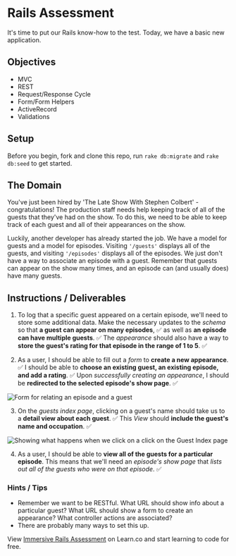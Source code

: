 # Rails Assessment

It's time to put our Rails know-how to the test. Today, we have a basic new application.

## Objectives
+ MVC
+ REST
+ Request/Response Cycle
+ Form/Form Helpers
+ ActiveRecord
+ Validations

## Setup

Before you begin, fork and clone this repo, run `rake db:migrate` and `rake db:seed` to get started.

## The Domain

You've just been hired by 'The Late Show With Stephen Colbert' - congratulations! The production staff needs help keeping track of all of the guests that they've had on the show. To do this, we need to be able to keep track of each guest and all of their appearances on the show.

Luckily, another developer has already started the job. We have a model for guests and a model for episodes. Visiting `'/guests'` displays all of the guests, and visiting `'/episodes'` displays all of the episodes. We just don't have a way to associate an episode with a guest. Remember that guests can appear on the show many times, and an episode can (and usually does) have many guests.

## Instructions / Deliverables
1. To log that a specific guest appeared on a certain episode, we'll need to store some additional data. Make the necessary updates to the *schema* so that **a guest can appear on many episodes**, ✅
as well as **an episode can have multiple guests**.  ✅
The *appearance* should also have a way to **store the guest's rating for that episode in the range of 1 to 5**. ✅

2. As a user, I should be able to fill out a *form* to **create a new appearance**. ✅
I should be able to **choose an existing guest, an existing episode, and add a rating**. ✅
Upon *successfully creating an appearance*, I should be **redirected to the selected episode's show page**. ✅

![Form for relating an episode and a guest](form.gif)

3. On the *guests index page*, clicking on a guest's name should take us to a **detail view about each guest**. ✅
This *View* should **include the guest's name and occupation**. ✅

![Showing what happens when we click on a click on the Guest Index page](guest_index_to_show.gif)

4. As a user, I should be able to **view all of the guests for a particular episode**.
This means that we'll need an *episode's show page* that *lists out all of the guests who were on that episode*. ✅



### Hints / Tips

+ Remember we want to be RESTful. What URL should show info about a particular guest? What URL should show a form to create an appearance? What controller actions are associated?  
+ There are probably many ways to set this up.

<p class='util--hide'>View <a href='https://learn.co/lessons/immersive-rails-assessment'>Immersive Rails Assessment</a> on Learn.co and start learning to code for free.</p>
